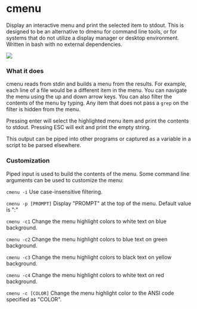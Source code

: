 # cmenu
Display an interactive menu and print the selected item to stdout. This is designed to be an alternative to dmenu for command line tools, or for systems that do not utilize a display manager or desktop environment. Written in bash with no external dependencies.

<img src="https://i.imgur.com/JUgBHL7.gif">


### What it does

cmenu reads from stdin and builds a menu from the results. For example, each line of a file would be a different item in the menu. You can navigate the menu using the up and down arrow keys. You can also filter the contents of the menu by typing. Any item that does not pass a `grep` on the filter is hidden from the menu.

Pressing enter will select the highlighted menu item and print the contents to stdout. Pressing ESC will exit and print the empty string.

This output can be piped into other programs or captured as a variable in a script to be parsed elsewhere.

### Customization

Piped input is used to build the contents of the menu. Some command line arguments can be used to customize the menu:

`cmenu -i`  Use case-insensitive filtering.

`cmenu -p [PROMPT]`  Display "PROMPT" at the top of the menu. Default value is ":"

`cmenu -c1`  Change the menu highlight colors to white text on blue background.

`cmenu -c2`  Change the menu highlight colors to blue text on green background.

`cmenu -c3`  Change the menu highlight colors to black text on yellow background.

`cmenu -c4`  Change the menu highlight colors to white text on red background.

`cmenu -c [COLOR]`  Change the menu highlight color to the ANSI code specified as "COLOR".
